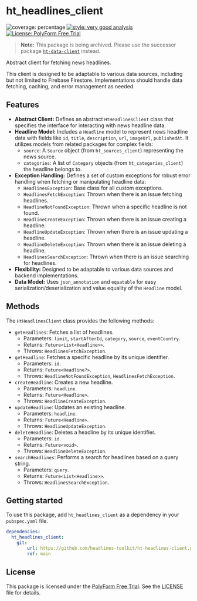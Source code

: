 # ht_headlines_client

![coverage: percentage](https://img.shields.io/badge/coverage-98-green)
[![style: very good analysis](https://img.shields.io/badge/style-very_good_analysis-B22C89.svg)](https://pub.dev/packages/very_good_analysis) 
[![License: PolyForm Free Trial](https://img.shields.io/badge/License-PolyForm%20Free%20Trial-blue)](https://polyformproject.org/licenses/free-trial/1.0.0)

> **Note:** This package is being archived. Please use the successor package [`ht-data-client`](https://github.com/headlines-toolkit/ht-data-client) instead.

Abstract client for fetching news headlines.

This client is designed to be adaptable to various data sources,
including but not limited to Firebase Firestore. Implementations
should handle data fetching, caching, and error management as needed.

## Features

* **Abstract Client:** Defines an abstract `HtHeadlinesClient` class that specifies the interface for interacting with news headline data.
* **Headline Model:** Includes a `Headline` model to represent news headline data with fields like `id`, `title`, `description`, `url`, `imageUrl`, `publishedAt`. It utilizes models from related packages for complex fields:
    *   `source`: A `Source` object (from `ht_sources_client`) representing the news source.
    *   `categories`: A list of `Category` objects (from `ht_categories_client`) the headline belongs to.
* **Exception Handling:** Defines a set of custom exceptions for robust error handling when fetching or manipulating headline data:
    *   `HeadlinesException`: Base class for all custom exceptions.
    *   `HeadlinesFetchException`: Thrown when there is an issue fetching headlines.
    *   `HeadlineNotFoundException`: Thrown when a specific headline is not found.
    *   `HeadlineCreateException`: Thrown when there is an issue creating a headline.
    *   `HeadlineUpdateException`: Thrown when there is an issue updating a headline.
    *   `HeadlineDeleteException`: Thrown when there is an issue deleting a headline.
    *   `HeadlinesSearchException`: Thrown when there is an issue searching for headlines.
* **Flexibility:** Designed to be adaptable to various data sources and backend implementations.
* **Data Model:** Uses `json_annotation` and `equatable` for easy serialization/deserialization and value equality of the `Headline` model.

## Methods

The `HtHeadlinesClient` class provides the following methods:

*   `getHeadlines`: Fetches a list of headlines.
    *   Parameters: `limit`, `startAfterId`, `category`, `source`, `eventCountry`.
    *   Returns: `Future<List<Headline>>`.
    *   Throws: `HeadlinesFetchException`.
*   `getHeadline`: Fetches a specific headline by its unique identifier.
    *   Parameters: `id`.
    *   Returns: `Future<Headline?>`.
    *   Throws: `HeadlineNotFoundException`, `HeadlinesFetchException`.
*   `createHeadline`: Creates a new headline.
    *    Parameters: `headline`.
    *    Returns: `Future<Headline>`.
    *    Throws: `HeadlineCreateException`.
*   `updateHeadline`: Updates an existing headline.
    *    Parameters: `headline`.
    *    Returns: `Future<Headline>`.
    *    Throws: `HeadlineUpdateException`.
*   `deleteHeadline`: Deletes a headline by its unique identifier.
    *    Parameters: `id`.
    *    Returns: `Future<void>`.
    *    Throws: `HeadlineDeleteException`.
*   `searchHeadlines`: Performs a search for headlines based on a query string.
    *    Parameters: `query`.
    *    Returns: `Future<List<Headline>>`.
    *    Throws: `HeadlinesSearchException`.

## Getting started

To use this package, add `ht_headlines_client` as a dependency in your `pubspec.yaml` file.

```yaml
dependencies:
  ht_headlines_client:
    git:
        url: https://github.com/headlines-toolkit/ht-headlines-client.git
        ref: main
```

## License

This package is licensed under the [PolyForm Free Trial](LICENSE). See the [LICENSE](LICENSE) file for details.
